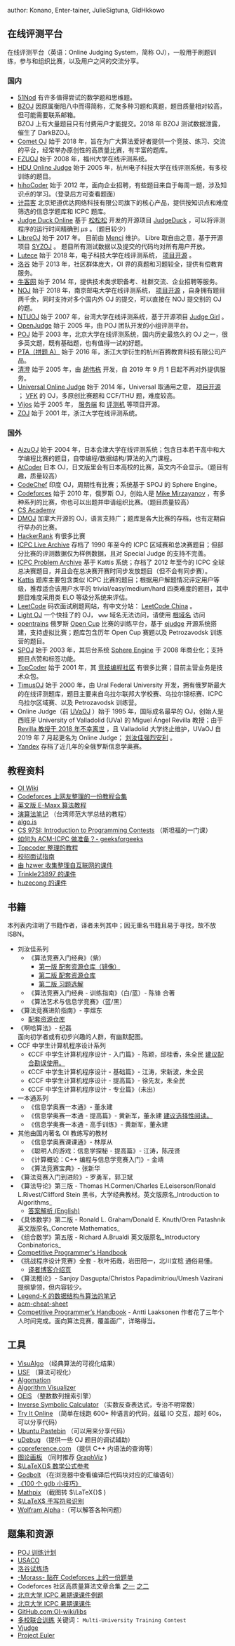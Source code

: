 author: Konano, Enter-tainer, JulieSigtuna, GldHkkowo

## 在线评测平台

在线评测平台（英语：Online Judging System，简称 OJ），一般用于刷题训练，参与和组织比赛，以及用户之间的交流分享。

### 国内

-    [51Nod](https://www.51nod.com/) 有许多值得尝试的数学题和思维题。
-    [BZOJ](https://www.lydsy.com/JudgeOnline/) 因原属衡阳八中而得简称，汇聚多种习题和真题，题目质量相对较高，但可能需要联系邮箱。  
    BZOJ 上有大量题目只有付费用户才能提交。2018 年 BZOJ 测试数据泄露，催生了 DarkBZOJ。
-    [Comet OJ](https://www.cometoj.com) 始于 2018 年，旨在为广大算法爱好者提供一个竞技、练习、交流的平台，经常举办原创性的高质量比赛，有丰富的题库。
    <!-- - [CodeVS](http://www.codevs.cn/) 面向 OI 选手的过气 OJ。 -->
-    [FZUOJ](http://acm.fzu.edu.cn/) 始于 2008 年，福州大学在线评测系统。
-    [HDU Online Judge](http://acm.hdu.edu.cn/) 始于 2005 年，杭州电子科技大学在线评测系统，有多校训练的题目。
-    [hihoCoder](https://hihocoder.com/) 始于 2012 年，面向企业招聘，有些题目来自于每周一题，涉及知识点的学习。（登录后方可查看题面）
-    [计蒜客](https://www.jisuanke.com/) 北京矩道优达网络科技有限公司旗下的核心产品，提供按知识点和难度筛选的信息学题库和 ICPC 题库。
-    [Judge Duck Online](https://duck.ac/) 基于 [松松松](https://github.com/wangyisong1996) 开发的开源项目 [JudgeDuck](https://github.com/JudgeDuck) ，可以将评测程序的运行时间精确到 $\mu s$ 。（题目较少）
    <!--  - [JoyOI](http://www.joyoi.cn/) 原 Tyvj， [项目开源](https://github.com/joyoi) 。-->
-    [LibreOJ](https://loj.ac/) 始于 2017 年。
    目前由 [Menci](https://github.com/Menci) 维护。
    Libre 取自由之意，基于开源项目 [SYZOJ](https://github.com/syzoj/syzoj) 。
    题目所有测试数据以及提交的代码均对所有用户开放。
-    [Lutece](https://acm.uestc.edu.cn/home) 始于 2018 年，电子科技大学在线评测系统， [项目开源](https://github.com/lutece-awesome) 。
-    [洛谷](https://www.luogu.org/) 始于 2013 年，社区群体庞大，OI 界的真题和习题较全，提供有偿教育服务。
-    [牛客网](https://www.nowcoder.com/) 始于 2014 年，提供技术类求职备考、社群交流、企业招聘等服务。
-    [NOJ](http://acm.njupt.edu.cn/) 始于 2018 年，南京邮电大学在线评测系统， [项目开源](https://github.com/ZsgsDesign/NOJ) ，自身拥有题目两千余，同时支持对多个国内外 OJ 的提交，可以直接在 NOJ 提交别的 OJ 的题。
-    [NTUOJ](http://acm.csie.ntu.edu.tw) 始于 2007 年，台湾大学在线评测系统，基于开源项目 [Judge Girl](http://judgegirl.github.io/) 。
-    [OpenJudge](http://openjudge.cn/) 始于 2005 年，由 POJ 团队开发的小组评测平台。
-    [POJ](http://poj.org/) 始于 2003 年，北京大学在线评测系统，国内历史最悠久的 OJ 之一，很多英文题，既有基础题，也有值得一试的好题。
-    [PTA（拼题 A）](https://pintia.cn/) 始于 2016 年，浙江大学衍生的杭州百腾教育科技有限公司产品。
-    [清澄](http://www.tsinsen.com/) 始于 2005 年，由 [胡伟栋](http://www.hhwdd.com/) 开发，自 2019 年 9 月 1 日起不再对外提供服务。
-    [Universal Online Judge](http://uoj.ac/) 始于 2014 年，Universal 取通用之意， [项目开源](https://github.com/UniversalOJ/UOJ-System) ； [VFK](https://github.com/vfleaking) 的 OJ，多原创比赛题和 CCF/THU 题，难度较高。
-    [Vijos](https://vijos.org/) 始于 2005 年， [服务端](https://github.com/vijos/vj4) 和 [评测机](https://github.com/vijos/jd4) 等项目开源。
-    [ZOJ](https://zoj.pintia.cn/home) 始于 2001 年，浙江大学在线评测系统。

### 国外

-    [AizuOJ](https://onlinejudge.u-aizu.ac.jp) 始于 2004 年，日本会津大学在线评测系统；包含日本若干高中和大学编程比赛的题目，自带编程/数据结构/算法的入门课程。
-    [AtCoder](https://atcoder.jp/) 日本 OJ，日文版里会有日本高校的比赛，英文内不会显示。（题目有趣，质量较高）
-    [CodeChef](https://codechef.com/) 印度 OJ，周期性有比赛；系统基于 SPOJ 的 Sphere Engine。
-    [Codeforces](https://codeforces.com/) 始于 2010 年，俄罗斯 OJ，创始人是 [Mike Mirzayanov](https://www.linkedin.com/in/mike-mirzayanov-31772a93/) ，有多种系列的比赛，你也可以出题并申请组织比赛。（题目质量较高）
-    [CS Academy](https://csacademy.com/) 
-    [DMOJ](https://dmoj.ca/) 加拿大开源的 OJ，语言支持广；题库是各大比赛的存档，也有定期自行举办的比赛。
-    [HackerRank](https://www.hackerrank.com/) 有很多比赛
-    [ICPC Live Archive](https://icpcarchive.ecs.baylor.edu/) 存档了 1990 年至今的 ICPC 区域赛和总决赛题目；但部分比赛的评测数据仅为样例数据，且对 Special Judge 的支持不完善。
-    [ICPC Problem Archive](https://judge.icpc.global) 基于 Kattis 系统；存档了 2012 年至今的 ICPC 全球总决赛题目，并且会在总决赛开赛时同步发放题目（但不会有同步赛）。
-    [Kattis](https://open.kattis.com/) 题库主要包含类似 ICPC 比赛的题目；根据用户解题情况评定用户等级，推荐适合该用户水平的 trivial/easy/medium/hard 四类难度的题目，其中题目难度采用类 ELO 等级分系统来评估。
-    [LeetCode](https://leetcode.com/) 码农面试刷题网站，有中文分站： [LeetCode China](https://leetcode-cn.com/) 。
-    [Light OJ](http://lightoj.com) 一个快挂了的 OJ， `www` 域名无法访问，请使用 [根域名](http://lightoj.com) 访问
-    [opentrains](http://opentrains.snarknews.info/) 俄罗斯 [Open Cup](http://opencup.ru/) 比赛的训练平台，基于 [ejudge](https://ejudge.ru/) 开源系统搭建，支持虚拟比赛；题库包含历年 Open Cup 赛题以及 Petrozavodsk 训练营的题目。
-    [SPOJ](http://www.spoj.com) 始于 2003 年，其后台系统 [Sphere Engine](https://sphere-engine.com/) 于 2008 年商业化；支持题目点赞和标签功能。
-    [TopCoder](https://www.topcoder.com/) 始于 2001 年，其 [竞技编程社区](https://www.topcoder.com/community/competitive-programming/) 有很多比赛；目前主营业务是技术众包。
-    [TimusOJ](http://acm.timus.ru/) 始于 2000 年，由 Ural Federal University 开发，拥有俄罗斯最大的在线评测题库，题目主要来自乌拉尔联邦大学校赛、乌拉尔锦标赛、ICPC 乌拉尔区域赛、以及 Petrozavodsk 训练营。
-   Online Judge（前 [UVaOJ](https://uva.onlinejudge.org/) ）始于 1995 年，国际成名最早的 OJ，创始人是西班牙 University of Valladolid (UVa) 的 Miguel Ángel Revilla 教授；由于 [Revilla 教授于 2018 年不幸离世](https://www.elnortedecastilla.es/valladolid/muere-profesor-miguel-20180402225739-nt.html) ，且 Valladolid 大学终止维护，UVaOJ 自 2019 年 7 月起更名为 Online Judge； [刘汝佳强烈安利](http://product.dangdang.com/20637355.html) 。
-    [Yandex](https://contest.yandex.ru/) 存档了近几年的全俄罗斯信息学奥赛。

## 教程资料

-    [OI Wiki](https://oi-wiki.org) 
-    [Codeforces 上网友整理的一份教程合集](http://codeforces.com/blog/entry/57282) 
-    [英文版 E-Maxx 算法教程](https://cp-algorithms.com/) 
-    [演算法笔记](http://www.csie.ntnu.edu.tw/~u91029/) （台湾师范大学总结的教程）
-    [algo.is](https://algo.is/t-414-aflv-competitive-programming-course-2016/) 
-    [CS 97SI: Introduction to Programming Contests](http://web.stanford.edu/class/cs97si/) （斯坦福的一门课）
-    [如何为 ACM-ICPC 做准备？- geeksforgeeks](https://www.geeksforgeeks.org/how-to-prepare-for-acm-icpc/) 
-    [Topcoder 整理的教程](https://www.topcoder.com/community/competitive-programming/tutorials/) 
-    [校招面试指南](https://github.com/jwasham/coding-interview-university) 
-    [由 hzwer 收集整理自互联网的课件](https://github.com/hzwer/sharePPT) 
-    [Trinkle23897 的课件](https://github.com/Trinkle23897/oi_slides)
-    [huzecong 的课件](https://github.com/huzecong/oi-slides)

## 书籍

本列表内注明了书籍作者，译者未列其中；因无重名书籍且易于寻找，故不放 ISBN。

-   刘汝佳系列
    -   《算法竞赛入门经典》（紫）
        -    [第一版 配套资源仓库（镜像）](https://github.com/sukhoeing/aoapc-book/) 
        -    [第二版 配套资源仓库](https://github.com/aoapc-book/aoapc-bac2nd) 
        -    [第二版 习题选解](https://github.com/sukhoeing/aoapc-bac2nd-keys) 
    -   《算法竞赛入门经典 - 训练指南》（白/蓝）- 陈锋 合著
    -   《算法艺术与信息学竞赛》（蓝/黑）
-   《算法竞赛进阶指南》- 李煜东
    -    [配套资源仓库](https://github.com/lydrainbowcat/tedukuri) 
-   《啊哈算法》- 纪磊  
    面向初学者或有初步兴趣的人群，有幽默配图。
-   CCF 中学生计算机程序设计系列
    -   《CCF 中学生计算机程序设计 - 入门篇》- 陈颖，邱桂香，朱全民 [建议配合勘误使用。](https://zhuanlan.zhihu.com/p/85215961) 
    -   《CCF 中学生计算机程序设计 - 基础篇》- 江涛，宋新波，朱全民
    -   《CCF 中学生计算机程序设计 - 提高篇》- 徐先友，朱全民
    -   《CCF 中学生计算机程序设计 - 专业篇》（未出）
-   一本通系列
    -   《信息学奥赛一本通》- 董永建
    -   《信息学奥赛一本通 - 提高篇》- 黄新军，董永建 [建议选择性阅读。](https://www.zhihu.com/question/292926937) 
    -   《信息学奥赛一本通 - 高手训练》- 黄新军，董永建
-   其他由国内著名 OI 教练写的教材
    -   《信息学奥赛课课通》- 林厚从
    -   《聪明人的游戏：信息学探秘 - 提高篇》- 江涛，陈茂贤
    -   《计算概论：C++ 编程与信息学竞赛入门》- 金靖
    -   《算法竞赛宝典》- 张新华
-   《算法竞赛入门到进阶》- 罗勇军，郭卫斌
-   《算法导论》第三版 - Thomas H.Cormen/Charles E.Leiserson/Ronald L.Rivest/Clifford Stein 
    黑书，大学经典教材。英文版原名_Introduction to Algorithms_
    -    [答案解析 (English)](https://github.com/walkccc/CLRS) 
-   《具体数学》第二版 - Ronald L. Graham/Donald E. Knuth/Oren Patashnik 
    英文版原名_Concrete Mathematics_
-   《组合数学》第五版 - Richard A.Brualdi 
    英文版原名_Introductory Conbinatorics_
-    [Competitive Programmer's Handbook](https://cses.fi/book/index.html) 
-   《挑战程序设计竞赛》全套 - 秋叶拓哉，岩田阳一，北川宜稔
    通俗易懂。
    -    [译者博客介绍页](http://blog.watashi.ws/2382/pccb-etc/) 
-   《算法概论》- Sanjoy Dasgupta/Christos Papadimitriou/Umesh Vazirani
    提纲挚领，但内容较少。
-    [Legend-K 的数据结构与算法的笔记](http://www.legend-k.com/Algorithm/Algorithm.pdf) 
-    [acm-cheat-sheet](https://github.com/soulmachine/acm-cheat-sheet) 
-    [Competitive Programmer’s Handbook](https://cses.fi/book/book.pdf) - Antti Laaksonen
    作者花了三年个人时间完成。面向算法竞赛，覆盖面广，详略得当。

## 工具

-    [VisuAlgo](https://visualgo.net/en) （经典算法的可视化结果）
-    [USF](https://www.cs.usfca.edu/~galles/visualization/) （算法可视化）
-    [Algomation](http://www.algomation.com/) 
-    [Algorithm Visualizer](http://algorithm-visualizer.org) 
-    [OEIS](https://oeis.org) （整数数列搜索引擎）
-    [Inverse Symbolic Calculator](http://wayback.cecm.sfu.ca/projects/ISC/ISCmain.html) （实数反查表达式，专治不明常数）
-    [Try It Online](https://tio.run) （简单在线跑 600+ 种语言的代码，兹磁 IO 交互，超时 60s，可以分享代码）
-    [Ubuntu Pastebin](https://paste.ubuntu.com) （可以用来分享代码）
-    [uDebug](https://www.udebug.com) （提供一些 OJ 题目的调试辅助）
-    [cppreference.com](https://zh.cppreference.com/w/) （提供 C++ 内语法的查询等）
-    [图论画板](https://csacademy.com/app/graph_editor/) （同时推荐 [GraphViz](http://www.graphviz.org/) )
-    [ $\LaTeX{}$ 数学公式参考](http://www.mohu.org/info/symbols/symbols.htm) 
-    [Godbolt](https://godbolt.org/) （在浏览器中查看编译后代码块对应的汇编语句）
-    [《100 个 gdb 小技巧》](https://github.com/hellogcc/100-gdb-tips) 
-    [Mathpix](https://mathpix.com/) （截图转 $\LaTeX{}$ )
-    [ $\LaTeX$ 手写符号识别](http://detexify.kirelabs.org/classify.html) 
-    [Wolfram Alpha](https://www.wolframalpha.com/) :（可以解答各种问题）

## 题集和资源

-    [POJ 训练计划](http://blog.csdn.net/skywalkert/article/details/46594541) 
-    [USACO](http://train.usaco.org/usacogate) 
-    [洛谷试炼场](https://www.luogu.org/training/mainpage) 
-    [-Morass- 贴在 Codeforces 上的一份题单](https://codeforces.com/blog/entry/55274) 
-   Codeforces 社区高质量算法文章合集 [之一](https://codeforces.com/blog/entry/57282)  [之二](https://codeforces.com/blog/entry/13529) 
-    [北京大学 ICPC 暑期课课件例题](https://vjudge.net/article/446) 
-    [北京大学 ICPC 暑期课课件](https://lib-pku.github.io/#acm-icpc%E6%9A%91%E6%9C%9F%E8%AF%BE) 
-    [GitHub.com:OI-wiki/libs](https://github.com/OI-wiki/libs) 
-    [多校联合训练](http://acm.hdu.edu.cn) 关键词： `Multi-University Training Contest` 
-    [Vjudge](https://vjudge.net/) 
-    [Project Euler](https://projecteuler.net/) 
